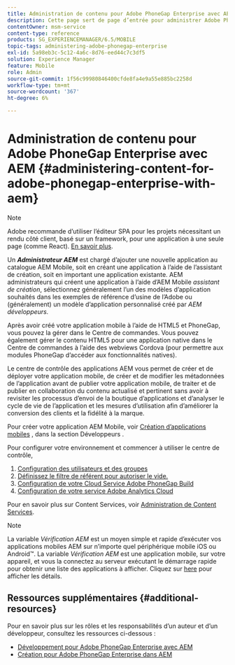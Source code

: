 ```yaml
---
title: Administration de contenu pour Adobe PhoneGap Enterprise avec AEM
description: Cette page sert de page d’entrée pour administrer Adobe PhoneGap Enterprise.
contentOwner: msm-service
content-type: reference
products: SG_EXPERIENCEMANAGER/6.5/MOBILE
topic-tags: administering-adobe-phonegap-enterprise
exl-id: 5a98eb3c-5c12-4a6c-8d76-eed44c7c3df5
solution: Experience Manager
feature: Mobile
role: Admin
source-git-commit: 1f56c99980846400cfde8fa4e9a55e885bc2258d
workflow-type: tm+mt
source-wordcount: '367'
ht-degree: 6%

---
```


# Administration de contenu pour Adobe PhoneGap Enterprise avec AEM {#administering-content-for-adobe-phonegap-enterprise-with-aem}

>[!NOTE]
>
>Adobe recommande d’utiliser l’éditeur SPA pour les projets nécessitant un rendu côté client, basé sur un framework, pour une application à une seule page (comme React). [En savoir plus](/help/sites-developing/spa-overview.md).

Un ***Administrateur AEM*** est chargé d’ajouter une nouvelle application au catalogue AEM Mobile, soit en créant une application à l’aide de l’assistant de création, soit en important une application existante. AEM administrateurs qui créent une application à l’aide d’AEM Mobile *assistant de création*, sélectionnez généralement l’un des modèles d’application souhaités dans les exemples de référence d’usine de l’Adobe ou (généralement) un modèle d’application personnalisé créé par *AEM développeurs.*

Après avoir créé votre application mobile à l’aide de HTML5 et PhoneGap, vous pouvez la gérer dans le Centre de commandes. Vous pouvez également gérer le contenu HTML5 pour une application native dans le Centre de commandes à l’aide des webviews Cordova (pour permettre aux modules PhoneGap d’accéder aux fonctionnalités natives).

Le centre de contrôle des applications AEM vous permet de créer et de déployer votre application mobile, de créer et de modifier les métadonnées de l’application avant de publier votre application mobile, de traiter et de publier en collaboration du contenu actualisé et pertinent sans avoir à revisiter les processus d’envoi de la boutique d’applications et d’analyser le cycle de vie de l’application et les mesures d’utilisation afin d’améliorer la conversion des clients et la fidélité à la marque.

Pour créer votre application AEM Mobile, voir [Création d’applications mobiles](/help/mobile/building-app-mobile-phonegap.md) , dans la section Développeurs .

Pour configurer votre environnement et commencer à utiliser le centre de contrôle,

1. [Configuration des utilisateurs et des groupes](/help/mobile/configure-users-groups.md)
1. [Définissez le filtre de référent pour autoriser le vide.](/help/mobile/setting-referrer-filter-empty.md)
1. [Configuration de votre Cloud Service Adobe PhoneGap Build](/help/mobile/configure-phonegap-build-cloud.md)
1. [Configuration de votre service Adobe Analytics Cloud](/help/mobile/configure-adobe-mobile-cloud-service.md)

Pour en savoir plus sur Content Services, voir [Administration de Content Services](/help/mobile/developing-content-services.md).

>[!NOTE]
>
>La variable *Vérification AEM* est un moyen simple et rapide d’exécuter vos applications mobiles AEM sur n’importe quel périphérique mobile iOS ou Android™. La variable *Vérification AEM* est une application mobile, sur votre appareil, et vous la connectez au serveur exécutant le démarrage rapide pour obtenir une liste des applications à afficher. Cliquez sur [here](/help/mobile/phonegap-mobile-quickstart.md) pour afficher les détails.

## Ressources supplémentaires {#additional-resources}

Pour en savoir plus sur les rôles et les responsabilités d’un auteur et d’un développeur, consultez les ressources ci-dessous :

* [Développement pour Adobe PhoneGap Enterprise avec AEM](/help/mobile/developing-in-phonegap.md)
* [Création pour Adobe PhoneGap Enterprise dans AEM](/help/mobile/phonegap.md)
